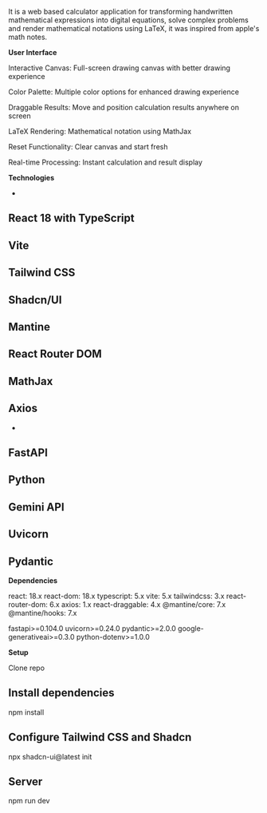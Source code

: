It is a web based calculator application for transforming handwritten mathematical expressions 
into digital equations, solve complex problems and render mathematical notations using LaTeX, it 
was inspired from apple's math notes.


**User Interface**


Interactive Canvas: Full-screen drawing canvas with better drawing experience


Color Palette: Multiple color options for enhanced drawing experience


Draggable Results: Move and position calculation results anywhere on screen


LaTeX Rendering: Mathematical notation using MathJax


Reset Functionality: Clear canvas and start fresh


Real-time Processing: Instant calculation and result display



**Technologies**

-
React 18 with TypeScript
------------------------
Vite 
------------------------
Tailwind CSS 
------------------------
Shadcn/UI 
------------------------
Mantine 
------------------------
React Router DOM 
------------------------
MathJax 
------------------------
Axios 
-


-
FastAPI
-----------------------
Python
-----------------------
Gemini API
-----------------------
Uvicorn
-----------------------
Pydantic
-


**Dependencies**


react: 18.x
react-dom: 18.x
typescript: 5.x
vite: 5.x
tailwindcss: 3.x
react-router-dom: 6.x
axios: 1.x
react-draggable: 4.x
@mantine/core: 7.x
@mantine/hooks: 7.x

  


fastapi>=0.104.0
uvicorn>=0.24.0
pydantic>=2.0.0
google-generativeai>=0.3.0
python-dotenv>=1.0.0


**Setup**

Clone repo


Install dependencies
-----------
npm install


Configure Tailwind CSS and Shadcn
-----------
npx shadcn-ui@latest init


**Server**
----------
npm run dev
